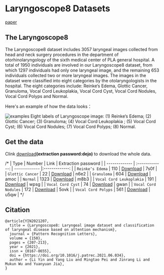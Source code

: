 # Laryngoscope8 Datasets
[paper](https://www.sciencedirect.com/science/article/pii/S0167865521002646?via%3Dihub)

## The Laryngoscope8

The Laryngoscope8 dataset includes 3057 laryngeal images collected from head and neck surgery procedures in the department of otorhinolaryngology of the sixth medical center of PLA general hospital. A total of 1950 individuals are involved in our Laryngoscope8 dataset, from which 1297 individuals had only one laryngeal image, and the remaining 653 individuals collected two or more laryngeal images. The images in the dataset were classified into eight categories by the otolaryngologists in the hospital. The eight categories include: Reinke‘s Edema, Glottic Cancer, Granuloma, Vocal Cord Leukoplakia, Vocal Cord Cyst, Vocal Cord Nodules, Vocal Cord Polyps and Normal. 

Here's an example of how the data looks：

![examples](https://github.com/greenyin/Laryngoscope8/blob/master/images/image_examples.png?raw=true)
Eight labels of Laryngoscope image: (1) Reinke‘s Edema; (2) Glottic Cancer; (3) Granuloma; (4) Vocal Cord Leukoplakia ; (5) Vocal Cord Cyst; (6) Vocal Cord Nodules; (7) Vocal Cord Polyps; (8) Normal.

## Get the data
Clink [download](https://pan.baidu.com/s/11GnkF-jhwtMRs4s0foGrxQ)**(extraction password:dejo)** to download the whole data.

/*
| Type  | Number | Link | Extraction password |
| ------------- | :-------------: | ------------- |:-------------: |
|   `Reinke‘s Edema`          | 110  | [Download](https://pan.baidu.com/s/1Cc0_s9cTjNShwC0bI4w_xQ)  | 7s0f |
|   `Glottic Cancer`          | 22   | [Download](https://pan.baidu.com/s/1Ku0kvXdH90Vr0LO_59nn6w)  | n6e2 |
|   `Granuloma`               | 604  | [Download](https://pan.baidu.com/s/1GwoaHXRwE1VemDz7T8lytA)  | amoc |
|   `Normal`                  | 1323 | [Download](https://pan.baidu.com/s/1ZmSKun3fzAJrJtRc7cs5uA)  | m8b3 |
|   `Vocal Cord Leukoplakia`  | 191  | [Download](https://pan.baidu.com/s/1LhwlGUj_RVbw0wTnZ4SiJg)  | wpsg |
|   `Vocal Cord Cyst`         | 74   | [Download](https://pan.baidu.com/s/11weyk-R2AU7VfBuhxbYAzg)  | gwan |
|   `Vocal Cord Nodules`      | 172  | [Download](https://pan.baidu.com/s/1g8Txr5EsY4kEmGfHIWs39Q)  | 5ovk |
|   `Vocal Cord Polyps`       | 561  | [Download](https://pan.baidu.com/s/18QJCam7tcpREXqyw5tgoRA)  | u5qw |
*/
## Citation
```
@article{YIN2021207,
  title = {Laryngoscope8: Laryngeal image dataset and classification of laryngeal disease based on attention mechanism},
  journal = {Pattern Recognition Letters},
  volume = {150},
  pages = {207-213},
  year = {2021},
  issn = {0167-8655},
  doi = {https://doi.org/10.1016/j.patrec.2021.06.034},
  author = {Li Yin and Yang Liu and Mingtao Pei and Jinrang Li and Mukun Wu and Yuanyuan Jia},
}
```
